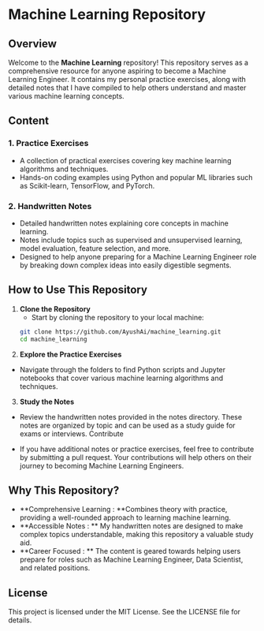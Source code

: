 # Machine Learning Repository

## Overview

Welcome to the **Machine Learning** repository! This repository serves as a comprehensive resource for anyone aspiring to become a Machine Learning Engineer. It contains my personal practice exercises, along with detailed notes that I have compiled to help others understand and master various machine learning concepts.

## Content

### 1. **Practice Exercises**
   - A collection of practical exercises covering key machine learning algorithms and techniques.
   - Hands-on coding examples using Python and popular ML libraries such as Scikit-learn, TensorFlow, and PyTorch.

### 2. **Handwritten Notes**
   - Detailed handwritten notes explaining core concepts in machine learning.
   - Notes include topics such as supervised and unsupervised learning, model evaluation, feature selection, and more.
   - Designed to help anyone preparing for a Machine Learning Engineer role by breaking down complex ideas into easily digestible segments.

## How to Use This Repository

1. **Clone the Repository**
   - Start by cloning the repository to your local machine:
   ```bash
   git clone https://github.com/AyushAi/machine_learning.git
   cd machine_learning
   ```
2. **Explore the Practice Exercises**

- Navigate through the folders to find Python scripts and Jupyter notebooks that cover various machine learning algorithms and techniques.

3. **Study the Notes**

- Review the handwritten notes provided in the notes directory. These notes are organized by topic and can be used as a study guide for exams or interviews.
Contribute

- If you have additional notes or practice exercises, feel free to contribute by submitting a pull request. Your contributions will help others on their journey to becoming Machine Learning Engineers.

## Why This Repository?
- **Comprehensive Learning : **Combines theory with practice, providing a well-rounded approach to learning machine learning.
- **Accessible Notes : ** My handwritten notes are designed to make complex topics understandable, making this repository a valuable study aid.
- **Career Focused : ** The content is geared towards helping users prepare for roles such as Machine Learning Engineer, Data Scientist, and related positions.
## License
This project is licensed under the MIT License. See the LICENSE file for details.

